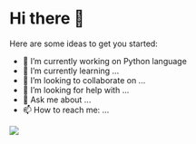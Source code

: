 # Hi there 👋



Here are some ideas to get you started:

- 🔭 I’m currently working on Python language
- 🌱 I’m currently learning ...
- 👯 I’m looking to collaborate on ...
- 🤔 I’m looking for help with ...
- 💬 Ask me about ...
- 📫 How to reach me: ...


<img src="{[BadgeURLHere](https://img.shields.io/badge/Python-FFD43B?style=for-the-badge&logo=python&logoColor=blue)https://img.shields.io/badge/Python-FFD43B?style=for-the-badge&logo=python&logoColor=blue}" />

